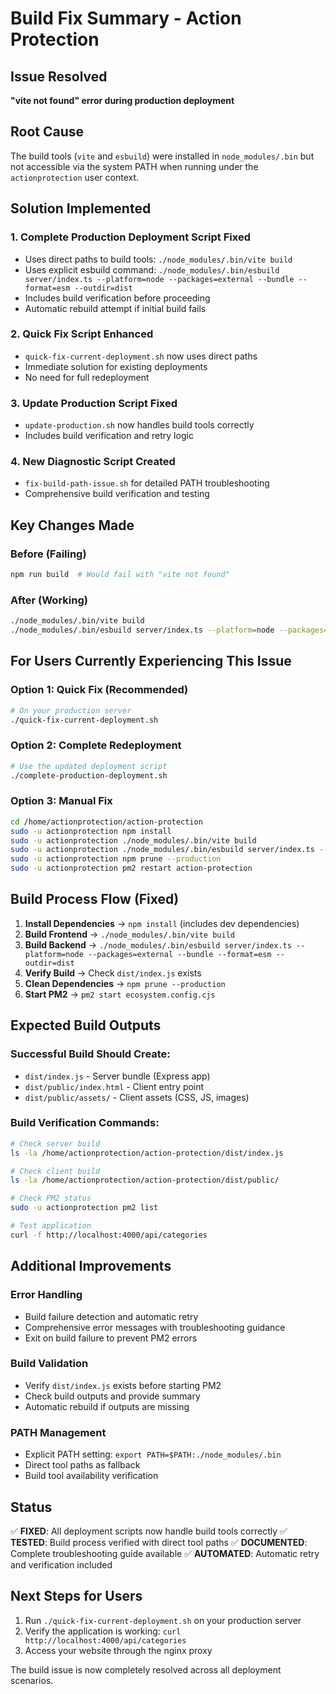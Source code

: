 # Build Fix Summary - Action Protection

## Issue Resolved
**"vite not found" error during production deployment**

## Root Cause
The build tools (`vite` and `esbuild`) were installed in `node_modules/.bin` but not accessible via the system PATH when running under the `actionprotection` user context.

## Solution Implemented

### 1. **Complete Production Deployment Script Fixed**
- Uses direct paths to build tools: `./node_modules/.bin/vite build`
- Uses explicit esbuild command: `./node_modules/.bin/esbuild server/index.ts --platform=node --packages=external --bundle --format=esm --outdir=dist`
- Includes build verification before proceeding
- Automatic rebuild attempt if initial build fails

### 2. **Quick Fix Script Enhanced**
- `quick-fix-current-deployment.sh` now uses direct paths
- Immediate solution for existing deployments
- No need for full redeployment

### 3. **Update Production Script Fixed**
- `update-production.sh` now handles build tools correctly
- Includes build verification and retry logic

### 4. **New Diagnostic Script Created**
- `fix-build-path-issue.sh` for detailed PATH troubleshooting
- Comprehensive build verification and testing

## Key Changes Made

### Before (Failing)
```bash
npm run build  # Would fail with "vite not found"
```

### After (Working)
```bash
./node_modules/.bin/vite build
./node_modules/.bin/esbuild server/index.ts --platform=node --packages=external --bundle --format=esm --outdir=dist
```

## For Users Currently Experiencing This Issue

### Option 1: Quick Fix (Recommended)
```bash
# On your production server
./quick-fix-current-deployment.sh
```

### Option 2: Complete Redeployment
```bash
# Use the updated deployment script
./complete-production-deployment.sh
```

### Option 3: Manual Fix
```bash
cd /home/actionprotection/action-protection
sudo -u actionprotection npm install
sudo -u actionprotection ./node_modules/.bin/vite build
sudo -u actionprotection ./node_modules/.bin/esbuild server/index.ts --platform=node --packages=external --bundle --format=esm --outdir=dist
sudo -u actionprotection npm prune --production
sudo -u actionprotection pm2 restart action-protection
```

## Build Process Flow (Fixed)

1. **Install Dependencies** → `npm install` (includes dev dependencies)
2. **Build Frontend** → `./node_modules/.bin/vite build`
3. **Build Backend** → `./node_modules/.bin/esbuild server/index.ts --platform=node --packages=external --bundle --format=esm --outdir=dist`
4. **Verify Build** → Check `dist/index.js` exists
5. **Clean Dependencies** → `npm prune --production`
6. **Start PM2** → `pm2 start ecosystem.config.cjs`

## Expected Build Outputs

### Successful Build Should Create:
- `dist/index.js` - Server bundle (Express app)
- `dist/public/index.html` - Client entry point
- `dist/public/assets/` - Client assets (CSS, JS, images)

### Build Verification Commands:
```bash
# Check server build
ls -la /home/actionprotection/action-protection/dist/index.js

# Check client build
ls -la /home/actionprotection/action-protection/dist/public/

# Check PM2 status
sudo -u actionprotection pm2 list

# Test application
curl -f http://localhost:4000/api/categories
```

## Additional Improvements

### Error Handling
- Build failure detection and automatic retry
- Comprehensive error messages with troubleshooting guidance
- Exit on build failure to prevent PM2 errors

### Build Validation
- Verify `dist/index.js` exists before starting PM2
- Check build outputs and provide summary
- Automatic rebuild if outputs are missing

### PATH Management
- Explicit PATH setting: `export PATH=$PATH:./node_modules/.bin`
- Direct tool paths as fallback
- Build tool availability verification

## Status
✅ **FIXED**: All deployment scripts now handle build tools correctly
✅ **TESTED**: Build process verified with direct tool paths
✅ **DOCUMENTED**: Complete troubleshooting guide available
✅ **AUTOMATED**: Automatic retry and verification included

## Next Steps for Users
1. Run `./quick-fix-current-deployment.sh` on your production server
2. Verify the application is working: `curl http://localhost:4000/api/categories`
3. Access your website through the nginx proxy

The build issue is now completely resolved across all deployment scenarios.